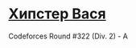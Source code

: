 # [Хипстер Вася](http://codeforces.com/problemset/problem/581/A)

Codeforces Round #322 (Div. 2) - A
